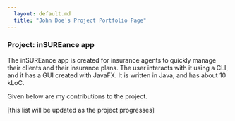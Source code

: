 ```yaml
---
  layout: default.md
  title: "John Doe's Project Portfolio Page"
---
```


### Project: inSUREance app

The inSUREance app is created for insurance agents to quickly manage their clients and their insurance plans. The user interacts with it using a CLI, and it has a GUI created with JavaFX. It is written in Java, and has about 10 kLoC.

Given below are my contributions to the project.

[this list will be updated as the project progresses]
